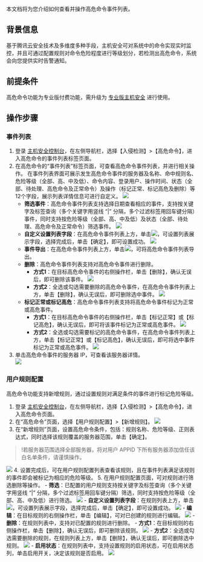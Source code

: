 本文档将为您介绍如何查看并操作高危命令事件列表。
## 背景信息
基于腾讯云安全技术及多维度多种手段，主机安全可对系统中的命令实现实时监控，并且可通过配置规则对命令危险程度进行等级划分，若检测出高危命令，系统会向您提供实时告警通知。

## 前提条件
高危命令功能为专业版付费功能，需升级为 [专业版主机安全](https://buy.cloud.tencent.com/yunjing) 进行使用。


## 操作步骤
### 事件列表
1. 登录 [主机安全控制台](https://console.cloud.tencent.com/cwp/manage/maliciousRequest)，在左侧导航栏，选择【入侵检测】>【高危命令】，进入高危命令的事件列表标签页面。
2. 在高危命令的“事件列表”标签页面，可查看高危命令事件列表，并进行相关操作。
	在事件列表界面可展示发生高危命令事件的服务器及名称、命中规则名、危险等级（全部、高、中及低）、命令内容、登录用户、操作时间、状态（全部、待处理、高危命令及正常命令）及操作（标记正常、标记高危及删除）等12个字段，展示列表详情信息可进行自定义。
	![](https://main.qcloudimg.com/raw/2968c827ebf3e28d0f85c6cfaf32cefb.png)
	- **筛选事件**：高危命令事件列表支持选择日期查看相应的事件，支持按关键字及标签查询（多个关键字用竖线 “|” 分隔，多个过滤标签用回车键分隔）事件，同时支持按危险等级（全部、高、中及低）及状态（全部、待处理、高危命令及正常命令）筛选事件。
	 ![](https://main.qcloudimg.com/raw/1918a29a148d12203e10ba836d65b84c.png)
	- **自定义设置列表字段**：在高危命令事件列表上方，单击<img src="https://main.qcloudimg.com/raw/9ebb9fa1652d9154137fa1d934329043.png" style="margin:0;">，可设置列表展示字段，选择完成后，单击【确定】，即可设置成功。
	![](https://main.qcloudimg.com/raw/05423d8820f075c61198de5cfcd7fe77.png)
	- **事件导出**：在高危命令事件列表上方，单击<img src="https://main.qcloudimg.com/raw/ac6451a8dab74a5cf57770ff8af30954.png" style="margin:0;">，可将高危命令事件列表导出。
	- **删除**：高危命令事件列表支持对高危命令事件进行删除。
		- **方式1**：在目标高危命令事件的右侧操作栏，单击【删除】，确认无误后，即可删除该事件。
		![](https://main.qcloudimg.com/raw/af157c3d5a9bb636266daaecd8526763.png)
		- **方式2**：全选或勾选需要删除的高危命令事件，在高危命令事件列表上方，单击【删除】，确认无误后，即可删除选中事件。
	![](https://main.qcloudimg.com/raw/e6f004e16471eb245c13188a0743b710.png)
	- **标记正常或标记高危**：高危命令事件列表支持将高危命令事件标记为正常或高危事件。
		- **方式1**：在目标高危命令事件的右侧操作栏，单击【标记正常】或【标记高危】，确认无误后，即可将该事件标记为正常或高危事件。
		![](https://main.qcloudimg.com/raw/bbd4b9e76d92e701b74cfce2d69cdab9.png)
		- **方式2**：全选或勾选需要标记的高危命令事件，在高危命令事件列表上方，单击【标记正常】或【标记高危】，确认无误后，即可将选中事件标记为正常或高危事件。
		![](https://main.qcloudimg.com/raw/154572f8c8d53d21089aa2cf9d7c7e6f.png)
3. 单击高危命令事件的服务器 IP，可查看该服务器详情。	
	![](https://main.qcloudimg.com/raw/e64c242fd825ab1bb41dc3f850a55e44.png)

### 用户规则配置
高危命令功能支持新增规则，通过设置规则对满足条件的事件进行标记危险等级。
1. 登录 [主机安全控制台](https://console.cloud.tencent.com/cwp/manage/maliciousRequest)，在左侧导航栏，选择【入侵检测】>【高危命令】，进入高危命令页面。
2. 在“高危命令”页面，选择【用户规则配置】>【新增规则】。
![](https://main.qcloudimg.com/raw/48200d07b56ce93e268edabcea2a9071.png)
3. 在“新增规则”页面，设置高危命令条件，包括：规则名称、危险等级、正则表达式，同时选择该规则覆盖的服务器范围，单击【确定】。
>!若服务器范围选择全部服务器，将对用户 APPID 下所有服务器添加信任该白名单条件，请谨慎操作。
>
![](https://main.qcloudimg.com/raw/43c9937a51bf35e8025c585091107649.png)
4. 设置完成后，可在用户规则配置列表查看该规则，且在事件列表满足该规则的事件即会被标记为相应的危险等级。
5. 在用户规则配置页面，可对规则进行筛选删除等操作。
	- **筛选**：已配置的用户规则支持按关键字及标签查询（多个关键字用竖线 “|” 分隔，多个过滤标签用回车键分隔）筛选，同时支持按危险等级（全部、高、中及低）进行筛选。
	![](https://main.qcloudimg.com/raw/b9fdde343eec5c75c6df3d633d463f6b.png)
	-  **自定义设置列表字段**：在规则列表上方，单击<img src="https://main.qcloudimg.com/raw/9ebb9fa1652d9154137fa1d934329043.png" style="margin:0;">，可设置列表展示字段，选择完成后，单击【确定】，即可设置成功。
	![](https://main.qcloudimg.com/raw/1f80b4593ec72e36ace82439bbf0e1d0.png)
	- **编辑**：在目标规则的右侧操作栏，单击【编辑】，可对已创建的规则进行编辑。
	![](https://main.qcloudimg.com/raw/b5a66a71750494a48907736548c9458e.png)
	- **删除**：在规则列表中，支持对已配置的规则进行删除。
		- **方式1**：在目标规则的右侧操作栏，单击【删除】，确认无误后，即可删除该规则。
		![](https://main.qcloudimg.com/raw/a94dc0a05b228f8064c93f746ce1f888.png)
		- **方式2**：全选或勾选需要删除的规则，在规则列表上方，单击【删除】，确认无误后，即可删除选中规则。
![](https://main.qcloudimg.com/raw/fa5f50a0436bcb46080207e85f097a94.png)
	- **启用状态**：在规则列表中，支持设置规则的启用状态，可在启用状态列，单击启用开关，决定该规则是否启用。
	![](https://main.qcloudimg.com/raw/bae8f132fa1b8e77b3470cef505a9d29.png)
